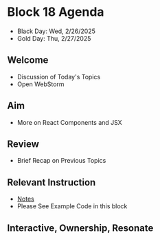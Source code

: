 
# Block 18 Agenda
- Black Day: Wed, 2/26/2025
- Gold Day: Thu, 2/27/2025

## Welcome

- Discussion of Today's Topics
- Open WebStorm

## Aim

- More on React Components and JSX

## Review

- Brief Recap on Previous Topics

## Relevant Instruction

- [Notes](Notes.md})
- Please See Example Code in this block

## Interactive, Ownership, Resonate
